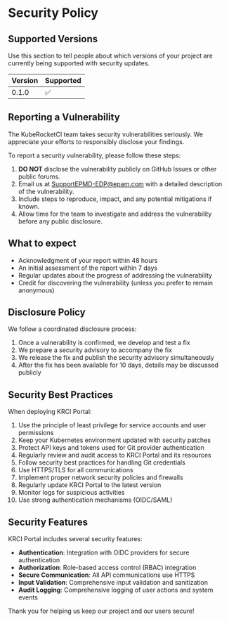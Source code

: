 # Security Policy

## Supported Versions

Use this section to tell people about which versions of your project are currently being supported with security updates.

| Version | Supported          |
| ------- | ------------------ |
| 0.1.0   | :white_check_mark: |

## Reporting a Vulnerability

The KubeRocketCI team takes security vulnerabilities seriously. We appreciate your efforts to responsibly disclose your findings.

To report a security vulnerability, please follow these steps:

1. **DO NOT** disclose the vulnerability publicly on GitHub Issues or other public forums.
2. Email us at <SupportEPMD-EDP@epam.com> with a detailed description of the vulnerability.
3. Include steps to reproduce, impact, and any potential mitigations if known.
4. Allow time for the team to investigate and address the vulnerability before any public disclosure.

## What to expect

- Acknowledgment of your report within 48 hours
- An initial assessment of the report within 7 days
- Regular updates about the progress of addressing the vulnerability
- Credit for discovering the vulnerability (unless you prefer to remain anonymous)

## Disclosure Policy

We follow a coordinated disclosure process:

1. Once a vulnerability is confirmed, we develop and test a fix
2. We prepare a security advisory to accompany the fix
3. We release the fix and publish the security advisory simultaneously
4. After the fix has been available for 10 days, details may be discussed publicly

## Security Best Practices

When deploying KRCI Portal:

1. Use the principle of least privilege for service accounts and user permissions
2. Keep your Kubernetes environment updated with security patches
3. Protect API keys and tokens used for Git provider authentication
4. Regularly review and audit access to KRCI Portal and its resources
5. Follow security best practices for handling Git credentials
6. Use HTTPS/TLS for all communications
7. Implement proper network security policies and firewalls
8. Regularly update KRCI Portal to the latest version
9. Monitor logs for suspicious activities
10. Use strong authentication mechanisms (OIDC/SAML)

## Security Features

KRCI Portal includes several security features:

- **Authentication**: Integration with OIDC providers for secure authentication
- **Authorization**: Role-based access control (RBAC) integration
- **Secure Communication**: All API communications use HTTPS
- **Input Validation**: Comprehensive input validation and sanitization
- **Audit Logging**: Comprehensive logging of user actions and system events

Thank you for helping us keep our project and our users secure!
